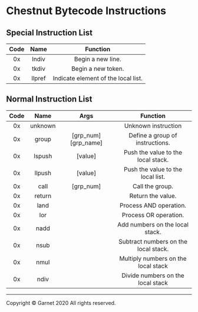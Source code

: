 # Chestnut Bytecode Instructions

## Special Instruction List

|Code|Name|Function|
|:-:|:-:|:-:|
|0x|lndiv|Begin a new line.|
|0x|tkdiv|Begin a new token.|
|0x|llpref|Indicate element of the local list.|

## Normal Instruction List

|Code|Name|Args|Function|
|:-:|:-:|:-:|:-:|
|0x|unknown||Unknown instruction|
|0x|group|[grp_num] [grp_name]|Define a group of instructions.|
|0x|lspush|[value]|Push the value to the local stack.|
|0x|llpush|[value]|Push the value to the local list.|
|0x|call|[grp_num]|Call the group.|
|0x|return||Return the value.|
|0x|land||Process AND operation.|
|0x|lor||Process OR operation.|
|0x|nadd||Add numbers on the local stack.|
|0x|nsub||Subtract numbers on the local stack.|
|0x|nmul||Multiply numbers on the local stack|
|0x|ndiv||Divide numbers on the local stack|

---

Copyright © Garnet 2020 All rights reserved.
